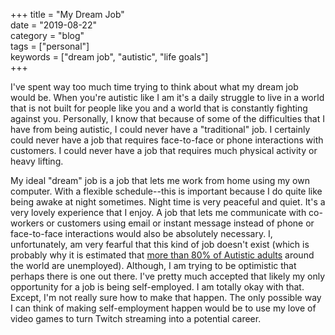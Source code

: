 +++
title = "My Dream Job"  
date = "2019-08-22"  
category = "blog"  
tags = ["personal"]  
keywords = ["dream job", "autistic", "life goals"]  
+++

I've spent way too much time trying to think about what my dream job would be. When you're autistic like I am it's a daily struggle to live in a world that is not built for people like you and a world that is constantly fighting against you. Personally, I know that because of some of the difficulties that I have from being autistic, I could never have a "traditional" job. I certainly could never have a job that requires face-to-face or phone interactions with customers. I could never have a job that requires much physical activity or heavy lifting.  

My ideal "dream" job is a job that lets me work from home using my own computer. With a flexible schedule--this is important because I do quite like being awake at night sometimes. Night time is very peaceful and quiet. It's a very lovely experience that I enjoy. A job that lets me communicate with co-workers or customers using email or instant message instead of phone or face-to-face interactions would also be absolutely necessary. I, unfortunately, am very fearful that this kind of job doesn't exist (which is probably why it is estimated that [more than 80% of Autistic adults](https://blog.easterseals.com/unemployment-rates-for-adults-with-autism/) around the world are unemployed). Although, I am trying to be optimistic that perhaps there is one out there. I've pretty much accepted that likely my only opportunity for a job is being self-employed. I am totally okay with that. Except, I'm not really sure how to make that happen. The only possible way I can think of making self-employment happen would be to use my love of video games to turn Twitch streaming into a potential career.